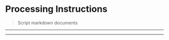 # Processing Instructions

<? @include readme/badges.md ?>

> Script markdown documents

<? @include {=readme} introduction.md install.md ?>

***
<!-- @toc -->
***

<? @include {=readme} security.md usage.md example.md sample.md ?>

<? @include {=readme} macros.md help.md ?>
<? @exec ./sbin/apidocs ?>
<? @include {=readme} license.md links.md ?>
